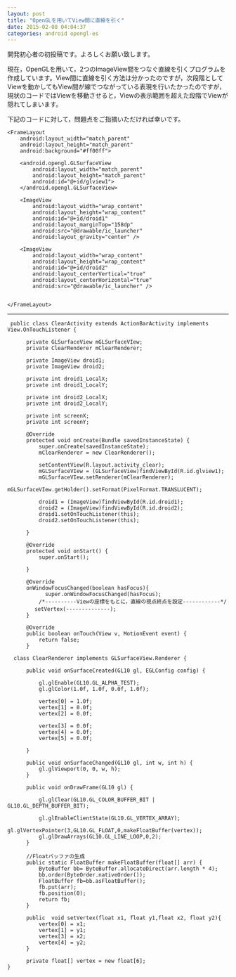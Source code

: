 ```yaml
---
layout: post
title: "OpenGLを用いてView間に直線を引く"
date: 2015-02-08 04:04:37
categories: android opengl-es
---
```

<p>開発初心者の初投稿です。よろしくお願い致します。</p>

<p>現在，OpenGLを用いて，2つのImageView間をつなぐ直線を引くプログラムを作成しています。View間に直線を引く方法は分かったのですが，次段階としてViewを動かしてもView間が線でつながっている表現を行いたかったのですが，現状のコードではViewを移動させると，Viewの表示範囲を超えた段階でViewが隠れてしまいます。</p>

<p>下記のコードに対して，問題点をご指摘いただければ幸いです。</p>

<pre><code>&lt;FrameLayout
    android:layout_width="match_parent"
    android:layout_height="match_parent"
    android:background="#ff00ff"&gt;

    &lt;android.opengl.GLSurfaceView
        android:layout_width="match_parent"
        android:layout_height="match_parent"
        android:id="@+id/glview1"&gt;
    &lt;/android.opengl.GLSurfaceView&gt;

    &lt;ImageView
        android:layout_width="wrap_content"
        android:layout_height="wrap_content"
        android:id="@+id/droid1"
        android:layout_marginTop="158dp"
        android:src="@drawable/ic_launcher"
        android:layout_gravity="center" /&gt;

    &lt;ImageView
        android:layout_width="wrap_content"
        android:layout_height="wrap_content"
        android:id="@+id/droid2"
        android:layout_centerVertical="true"
        android:layout_centerHorizontal="true"
        android:src="@drawable/ic_launcher" /&gt;


&lt;/FrameLayout&gt;
</code></pre>

<hr>

<pre><code> public class ClearActivity extends ActionBarActivity implements View.OnTouchListener {

      private GLSurfaceView mGLSurfaceVIew;
      private ClearRenderer mClearRenderer;

      private ImageView droid1;
      private ImageView droid2;

      private int droid1_LocalX;
      private int droid1_LocalY;

      private int droid2_LocalX;
      private int droid2_LocalY;

      private int screenX;
      private int screenY;

      @Override
      protected void onCreate(Bundle savedInstanceState) {
          super.onCreate(savedInstanceState);
          mClearRenderer = new ClearRenderer();

          setContentView(R.layout.activity_clear);
          mGLSurfaceVIew = (GLSurfaceView)findViewById(R.id.glview1);
          mGLSurfaceVIew.setRenderer(mClearRenderer);
          mGLSurfaceVIew.getHolder().setFormat(PixelFormat.TRANSLUCENT);

          droid1 = (ImageView)findViewById(R.id.droid1);
          droid2 = (ImageView)findViewById(R.id.droid2);
          droid1.setOnTouchListener(this);
          droid2.setOnTouchListener(this);

      }

      @Override
      protected void onStart() {
          super.onStart();

      }

      @Override
      onWindowFocusChanged(boolean hasFocus){
            super.onWindowFocusChanged(hasFocus);
          /*----------Viewの座標をもとに，直線の視点終点を設定------------*/
  　　　　setVertex(--------------);
      }

      @Override
      public boolean onTouch(View v, MotionEvent event) {
          return false;
      }

  class ClearRenderer implements GLSurfaceView.Renderer {

      public void onSurfaceCreated(GL10 gl, EGLConfig config) {

          gl.glEnable(GL10.GL_ALPHA_TEST);
          gl.glColor(1.0f, 1.0f, 0.0f, 1.0f);

          vertex[0] = 1.0f;
          vertex[1] = 0.0f;
          vertex[2] = 0.0f;

          vertex[3] = 0.0f;
          vertex[4] = 0.0f;
          vertex[5] = 0.0f;

      }

      public void onSurfaceChanged(GL10 gl, int w, int h) {
          gl.glViewport(0, 0, w, h);
      }

      public void onDrawFrame(GL10 gl) {

          gl.glClear(GL10.GL_COLOR_BUFFER_BIT | GL10.GL_DEPTH_BUFFER_BIT);

          gl.glEnableClientState(GL10.GL_VERTEX_ARRAY);
          gl.glVertexPointer(3,GL10.GL_FLOAT,0,makeFloatBuffer(vertex));
          gl.glDrawArrays(GL10.GL_LINE_LOOP,0,2);
      }

      //Floatバッファの生成
      public static FloatBuffer makeFloatBuffer(float[] arr) {
          ByteBuffer bb= ByteBuffer.allocateDirect(arr.length * 4);
          bb.order(ByteOrder.nativeOrder());
          FloatBuffer fb=bb.asFloatBuffer();
          fb.put(arr);
          fb.position(0);
          return fb;
      }

      public  void setVertex(float x1, float y1,float x2, float y2){
          vertex[0] = x1;
          vertex[1] = y1;
          vertex[3] = x2;
          vertex[4] = y2;
      }

      private float[] vertex = new float[6];
}
</code></pre>
